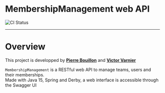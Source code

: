 # MembershipManagement web API

![CI Status](https://gitlab.telecomnancy.univ-lorraine.fr/sdisapp2021/membership-management/badges/master/pipeline.svg)

---

# Overview

This project is developped by **[Pierre Bouillon](https://www.linkedin.com/in/pierre-bouillon/)**
and **[Victor Varnier](https://www.linkedin.com/in/victor-varnier/)**

`MembershipManagement` is a RESTful web API to manage teams, users and their memberships.  
Made with Java 15, Spring and Derby, a web interface is accessible through the Swagger UI

